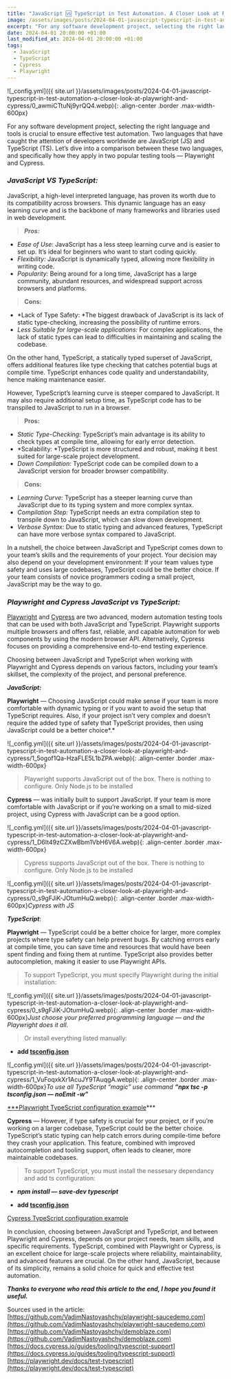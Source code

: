 ```yaml
---
title: "JavaScript 🆚 TypeScript in Test Automation. A Closer Look at Playwright and Cypress"
image: /assets/images/posts/2024-04-01-javascript-typescript-in-test-automation-a-closer-look-at-playwright-and-cypress/0_awmiCTtuNj9yrQQ4.webp
excerpt: "For any software development project, selecting the right language and tools is crucial to ensure effective test automation. Two languages that have caught the attention of developers worldwide are JavaScript (JS) and TypeScript (TS). Let’s dive into a comparison between these two languages, and specifically how they apply in two popular testing tools — Playwright and Cypress..."
date: 2024-04-01 20:00:00 +01:00
last_modified_at: 2024-04-01 20:00:00 +01:00
tags:
  - JavaScript
  - TypeScript
  - Cypress
  - Playwright
---
```


![_config.yml]({{ site.url }}/assets/images/posts/2024-04-01-javascript-typescript-in-test-automation-a-closer-look-at-playwright-and-cypress/0_awmiCTtuNj9yrQQ4.webp){: .align-center .border .max-width-600px}

For any software development project, selecting the right language and tools is crucial to ensure effective test automation. Two languages that have caught the attention of developers worldwide are JavaScript (JS) and TypeScript (TS). Let’s dive into a comparison between these two languages, and specifically how they apply in two popular testing tools — Playwright and Cypress.

### ***JavaScript VS TypeScript:***

JavaScript, a high-level interpreted language, has proven its worth due to its compatibility across browsers. This dynamic language has an easy learning curve and is the backbone of many frameworks and libraries used in web development.
> ***Pros:***
- *Ease of Use:* JavaScript has a less steep learning curve and is easier to set up. It’s ideal for beginners who want to start coding quickly.
- *Flexibility:* JavaScript is dynamically typed, allowing more flexibility in writing code. 
- *Popularity:* Being around for a long time, JavaScript has a large community, abundant resources, and widespread support across browsers and platforms.
> **Cons:**
- *Lack of Type Safety: *The biggest drawback of JavaScript is its lack of static type-checking, increasing the possibility of runtime errors.
- *Less Suitable for large-scale applications:* For complex applications, the lack of static types can lead to difficulties in maintaining and scaling the codebase.

On the other hand, TypeScript, a statically typed superset of JavaScript, offers additional features like type checking that catches potential bugs at compile time. TypeScript enhances code quality and understandability, hence making maintenance easier.

However, TypeScript’s learning curve is steeper compared to JavaScript. It may also require additional setup time, as TypeScript code has to be transpiled to JavaScript to run in a browser.
> **Pros:**
- *Static Type-Checking:* TypeScript’s main advantage is its ability to check types at compile time, allowing for early error detection.
- *Scalability: *TypeScript is more structured and robust, making it best suited for large-scale project development.
- *Down Compilation:* TypeScript code can be compiled down to a JavaScript version for broader browser compatibility.
> **Cons:**
- *Learning Curve:* TypeScript has a steeper learning curve than JavaScript due to its typing system and more complex syntax.
- *Compilation Step:* TypeScript needs an extra compilation step to transpile down to JavaScript, which can slow down development.
- *Verbose Syntax:* Due to static typing and advanced features, TypeScript can have more verbose syntax compared to JavaScript.

In a nutshell, the choice between JavaScript and TypeScript comes down to your team’s skills and the requirements of your project. Your decision may also depend on your development environment: If your team values type safety and uses large codebases, TypeScript could be the better choice. If your team consists of novice programmers coding a small project, JavaScript may be the way to go.

### ***Playwright and Cypress JavaScript vs TypeScript:***

[Playwright](https://playwright.dev/) and [Cypress](https://www.cypress.io/) are two advanced, modern automation testing tools that can be used with both JavaScript and TypeScript. Playwright supports multiple browsers and offers fast, reliable, and capable automation for web components by using the modern browser API. Alternatively, Cypress focuses on providing a comprehensive end-to-end testing experience.

Choosing between JavaScript and TypeScript when working with Playwright and Cypress depends on various factors, including your team’s skillset, the complexity of the project, and personal preference.

***JavaScript:***

**Playwright** — Choosing JavaScript could make sense if your team is more comfortable with dynamic typing or if you want to avoid the setup that TypeScript requires. Also, if your project isn’t very complex and doesn’t require the added type of safety that TypeScript provides, then using JavaScript could be a better choice*.*

![_config.yml]({{ site.url }}/assets/images/posts/2024-04-01-javascript-typescript-in-test-automation-a-closer-look-at-playwright-and-cypress/1_5ogof1Qa-HzaFLE5L1bZPA.webp){: .align-center .border .max-width-600px}

> Playwright supports JavaScript out of the box. There is nothing to configure. Only Node.js to be installed

**Cypress** — was initially built to support JavaScript. If your team is more comfortable with JavaScript or if you’re working on a small to mid-sized project, using Cypress with JavaScript can be a good option.

![_config.yml]({{ site.url }}/assets/images/posts/2024-04-01-javascript-typescript-in-test-automation-a-closer-look-at-playwright-and-cypress/1_D6It49zCZXwBbm1VbH6V6A.webp){: .align-center .border .max-width-600px}

> Cypress supports JavaScript out of the box. There is nothing to configure. Only Node.js to be installed

![_config.yml]({{ site.url }}/assets/images/posts/2024-04-01-javascript-typescript-in-test-automation-a-closer-look-at-playwright-and-cypress/0_s9gFJiK-JOtumHuQ.webp){: .align-center .border .max-width-600px}*Cypress with JS*

***TypeScript***:

**Playwright** — TypeScript could be a better choice for larger, more complex projects where type safety can help prevent bugs. By catching errors early at compile time, you can save time and resources that would have been spent finding and fixing them at runtime. TypeScript also provides better autocompletion, making it easier to use Playwright APIs.
> To support TypeScript, you must specify Playwright during the initial installation:

![_config.yml]({{ site.url }}/assets/images/posts/2024-04-01-javascript-typescript-in-test-automation-a-closer-look-at-playwright-and-cypress/0_s9gFJiK-JOtumHuQ.webp){: .align-center .border .max-width-600px}*Just choose your preferred programming language — and the Playwright does it all.*

> Or install everything listed manually:

* **add [tsconfig.json](http://www.typescriptlang.org/docs/handbook/tsconfig-json.html)**

![_config.yml]({{ site.url }}/assets/images/posts/2024-04-01-javascript-typescript-in-test-automation-a-closer-look-at-playwright-and-cypress/1_VuFoqxkXr1AcuJY9TAuqgA.webp){: .align-center .border .max-width-600px}*To use all TypeScript “magic” use command **“npx tsc -p tsconfig.json — noEmit -w”***

[***Playwright TypeScript configuration example](https://github.com/VadimNastoyashchy/playwright-saucedemo.com)***

**Cypress** — However, if type safety is crucial for your project, or if you’re working on a larger codebase, TypeScript could be the better choice. TypeScript’s static typing can help catch errors during compile-time before they crash your application. This feature, combined with improved autocompletion and tooling support, often leads to cleaner, more maintainable codebases.
> To support TypeScript, you must install the nessesary dependancy and add ts configuration:

* ***npm install — save-dev typescript***

* **add [tsconfig.json](http://www.typescriptlang.org/docs/handbook/tsconfig-json.html)**

[Cypress TypeScript configuration example](https://github.com/VadimNastoyashchy/demoblaze.com)

In conclusion, choosing between JavaScript and TypeScript, and between Playwright and Cypress, depends on your project needs, team skills, and specific requirements. TypeScript, combined with Playwright or Cypress, is an excellent choice for large-scale projects where reliability, maintainability, and advanced features are crucial. On the other hand, JavaScript, because of its simplicity, remains a solid choice for quick and effective test automation.

***Thanks to everyone who read this article to the end, I hope you found it useful.***

Sources used in the article:
[https://github.com/VadimNastoyashchy/playwright-saucedemo.com](https://github.com/VadimNastoyashchy/playwright-saucedemo.com)
[https://github.com/VadimNastoyashchy/demoblaze.com](https://github.com/VadimNastoyashchy/demoblaze.com)
[https://docs.cypress.io/guides/tooling/typescript-support](https://docs.cypress.io/guides/tooling/typescript-support)
[https://playwright.dev/docs/test-typescript](https://playwright.dev/docs/test-typescript)

